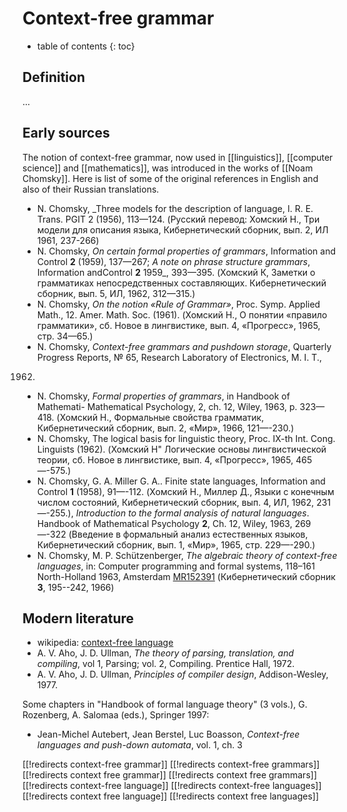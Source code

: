 
# Context-free grammar
* table of contents
{: toc}

## Definition

...


## Early sources

The notion of context-free grammar, now used in [[linguistics]], [[computer science]] and [[mathematics]], was introduced in the works of [[Noam Chomsky]]. Here is list of some of the original references in English and also of their Russian translations. 

* N. Chomsky, _Three models for the description of language, I. R. E.
Trans. PGIT 2 (1956), 113&#8212;124. (&#1056;&#1091;&#1089;&#1089;&#1082;&#1080;&#1081; &#1087;&#1077;&#1088;&#1077;&#1074;&#1086;&#1076;: &#1061;&#1086;&#1084;&#1089;&#1082;&#1080;&#1081; &#1053;., &#1058;&#1088;&#1080;
&#1084;&#1086;&#1076;&#1077;&#1083;&#1080; &#1076;&#1083;&#1103; &#1086;&#1087;&#1080;&#1089;&#1072;&#1085;&#1080;&#1103; &#1103;&#1079;&#1099;&#1082;&#1072;, &#1050;&#1080;&#1073;&#1077;&#1088;&#1085;&#1077;&#1090;&#1080;&#1095;&#1077;&#1089;&#1082;&#1080;&#1081; &#1089;&#1073;&#1086;&#1088;&#1085;&#1080;&#1082;, &#1074;&#1099;&#1087;. 2, &#1048;&#1051; 1961, 237-266)
* N. Chomsky, _On certain formal properties of grammars_, Information
and Control __2__ (1959), 137&#8212;267; _A note on phrase structure grammars_, Information andControl __2__ 1959_, 393&#8212;395. (&#1061;&#1086;&#1084;&#1089;&#1082;&#1080;&#1081; &#1050;, &#1047;&#1072;&#1084;&#1077;&#1090;&#1082;&#1080; o &#1075;&#1088;&#1072;&#1084;&#1084;&#1072;&#1090;&#1080;&#1082;&#1072;&#1093; &#1085;&#1077;&#1087;&#1086;&#1089;&#1088;&#1077;&#1076;&#1089;&#1090;&#1074;&#1077;&#1085;&#1085;&#1099;&#1093; &#1089;&#1086;&#1089;&#1090;&#1072;&#1074;&#1083;&#1103;&#1102;&#1097;&#1080;&#1093;. &#1050;&#1080;&#1073;&#1077;&#1088;&#1085;&#1077;&#1090;&#1080;&#1095;&#1077;&#1089;&#1082;&#1080;&#1081;
&#1089;&#1073;&#1086;&#1088;&#1085;&#1080;&#1082;, &#1074;&#1099;&#1087;. 5, &#1048;&#1051;, 1962, 312&#8212;315.)
* N. Chomsky, _On the notion &#171;Rule of Grammar&#187;_, Proc. Symp. Applied
Math., 12. Amer. Math. Soc. (1961). (&#1061;&#1086;&#1084;&#1089;&#1082;&#1080;&#1081; &#1053;.,
&#1054; &#1087;&#1086;&#1085;&#1103;&#1090;&#1080;&#1080; &#171;&#1087;&#1088;&#1072;&#1074;&#1080;&#1083;&#1086; &#1075;&#1088;&#1072;&#1084;&#1084;&#1072;&#1090;&#1080;&#1082;&#1080;&#187;, &#1089;&#1073;. &#1053;&#1086;&#1074;&#1086;&#1077; &#1074; &#1083;&#1080;&#1085;&#1075;&#1074;&#1080;&#1089;&#1090;&#1080;&#1082;&#1077;, &#1074;&#1099;&#1087;. 4,
&#171;&#1055;&#1088;&#1086;&#1075;&#1088;&#1077;&#1089;&#1089;&#187;, 1965, &#1089;&#1090;&#1088;. 34&#8212;65.)
* N. Chomsky, _Context-free grammars and pushdown storage_, Quarterly
Progress Reports, &#8470; 65, Research Laboratory of Electronics, M. I. T.,
1962.
* N. Chomsky, _Formal properties of grammars_, in Handbook of Mathemati-
Mathematical Psychology, 2, ch. 12, Wiley, 1963, p. 323&#8212;418. (&#1061;&#1086;&#1084;&#1089;&#1082;&#1080;&#1081; &#1053;., &#1060;&#1086;&#1088;&#1084;&#1072;&#1083;&#1100;&#1085;&#1099;&#1077; &#1089;&#1074;&#1086;&#1081;&#1089;&#1090;&#1074;&#1072; &#1075;&#1088;&#1072;&#1084;&#1084;&#1072;&#1090;&#1080;&#1082;, &#1050;&#1080;&#1073;&#1077;&#1088;&#1085;&#1077;&#1090;&#1080;&#1095;&#1077;&#1089;&#1082;&#1080;&#1081;
&#1089;&#1073;&#1086;&#1088;&#1085;&#1080;&#1082;, &#1074;&#1099;&#1087;. 2, &#171;&#1052;&#1080;&#1088;&#187;, 1966, 121&#8212;-230.)
* N. Chomsky, The logical basis for linguistic theory, Proc. IX-th Int.
Cong. Linguists (1962). (&#1061;&#1086;&#1084;&#1089;&#1082;&#1080;&#1081; &#1053;" &#1051;&#1086;&#1075;&#1080;&#1095;&#1077;&#1089;&#1082;&#1080;&#1077;
&#1086;&#1089;&#1085;&#1086;&#1074;&#1099; &#1083;&#1080;&#1085;&#1075;&#1074;&#1080;&#1089;&#1090;&#1080;&#1095;&#1077;&#1089;&#1082;&#1086;&#1081; &#1090;&#1077;&#1086;&#1088;&#1080;&#1080;, &#1089;&#1073;. &#1053;&#1086;&#1074;&#1086;&#1077; &#1074; &#1083;&#1080;&#1085;&#1075;&#1074;&#1080;&#1089;&#1090;&#1080;&#1082;&#1077;, &#1074;&#1099;&#1087;. 4,
&#171;&#1055;&#1088;&#1086;&#1075;&#1088;&#1077;&#1089;&#1089;&#187;, 1965, 465&#8212;-575.)
* N. &#1057;h&#1086;msk&#1091;, G. A. Miller G. A.. Finite state languages, Information and
Control __1__ (1958), 91&#8212;-112. (&#1061;&#1086;&#1084;&#1089;&#1082;&#1080;&#1081; &#1053;., &#1052;&#1080;&#1083;&#1083;&#1077;&#1088; &#1044;., &#1071;&#1079;&#1099;&#1082;&#1080; &#1089; &#1082;&#1086;&#1085;&#1077;&#1095;&#1085;&#1099;&#1084; &#1095;&#1080;&#1089;&#1083;&#1086;&#1084; &#1089;&#1086;&#1089;&#1090;&#1086;&#1103;&#1085;&#1080;&#1081;, &#1050;&#1080;&#1073;&#1077;&#1088;&#1085;&#1077;&#1090;&#1080;&#1095;&#1077;&#1089;&#1082;&#1080;&#1081; &#1089;&#1073;&#1086;&#1088;&#1085;&#1080;&#1082;, &#1074;&#1099;&#1087;. 4, &#1048;&#1051;, 1962, 231&#8212;-255.), _Introduction to the formal analysis of natural languages_. Handbook of Mathematical Psychology __2__, Ch. 12, Wiley, 1963, 269&#8212;-322 (&#1042;&#1074;&#1077;&#1076;&#1077;&#1085;&#1080;&#1077; &#1074; &#1092;&#1086;&#1088;&#1084;&#1072;&#1083;&#1100;&#1085;&#1099;&#1081; &#1072;&#1085;&#1072;&#1083;&#1080;&#1079; &#1077;&#1089;&#1090;&#1077;&#1089;&#1090;&#1074;&#1077;&#1085;&#1085;&#1099;&#1093; &#1103;&#1079;&#1099;&#1082;&#1086;&#1074;, &#1050;&#1080;&#1073;&#1077;&#1088;&#1085;&#1077;&#1090;&#1080;&#1095;&#1077;&#1089;&#1082;&#1080;&#1081; &#1089;&#1073;&#1086;&#1088;&#1085;&#1080;&#1082;, &#1074;&#1099;&#1087;. 1, &#171;&#1052;&#1080;&#1088;&#187;, 1965, &#1089;&#1090;&#1088;. 229&#8212;-290.)
* N. Chomsky, M. P. Sch&#252;tzenberger, _The algebraic theory of
context-free languages_, in: Computer programming and formal systems, 118&#8211;161 North-Holland 1963, Amsterdam [MR152391](http://www.ams.org/mathscinet-getitem?mr=152391) (&#1050;&#1080;&#1073;&#1077;&#1088;&#1085;&#1077;&#1090;&#1080;&#1095;&#1077;&#1089;&#1082;&#1080;&#1081; &#1089;&#1073;&#1086;&#1088;&#1085;&#1080;&#1082; __3__, 195--242, 1966)


## Modern literature

* wikipedia: [context-free language](http://en.wikipedia.org/wiki/Context-free_language)
* A. V. Aho, J. D. Ullman, _The theory of parsing, translation, and compiling_, vol 1, Parsing; vol. 2, Compiling. Prentice Hall, 1972.
* A. V. Aho, J. D. Ullman, _Principles of compiler design_, Addison-Wesley, 1977.

Some chapters in "Handbook of formal language theory" (3 vols.), G. Rozenberg, A. Salomaa (eds.), Springer 1997:

* Jean-Michel Autebert, Jean Berstel, Luc Boasson, _Context-free languages and push-down automata_, vol. 1, ch. 3 


[[!redirects context-free grammar]]
[[!redirects context-free grammars]]
[[!redirects context free grammar]]
[[!redirects context free grammars]]
[[!redirects context-free language]]
[[!redirects context-free languages]]
[[!redirects context free language]]
[[!redirects context free languages]]
